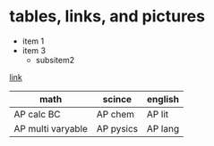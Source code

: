 # tables, links, and pictures

* item 1
* item 3
    * subsitem2

[link](https://www.apsva.us/)

| math | scince | english |
| ------ | -------- | --------- |
| AP calc BC | AP chem | AP lit |
| AP multi varyable | AP pysics | AP lang |


